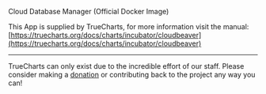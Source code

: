 Cloud Database Manager (Official Docker Image)


This App is supplied by TrueCharts, for more information visit the manual: [https://truecharts.org/docs/charts/incubator/cloudbeaver](https://truecharts.org/docs/charts/incubator/cloudbeaver)

---

TrueCharts can only exist due to the incredible effort of our staff.
Please consider making a [donation](https://truecharts.org/docs/about/sponsor) or contributing back to the project any way you can!
